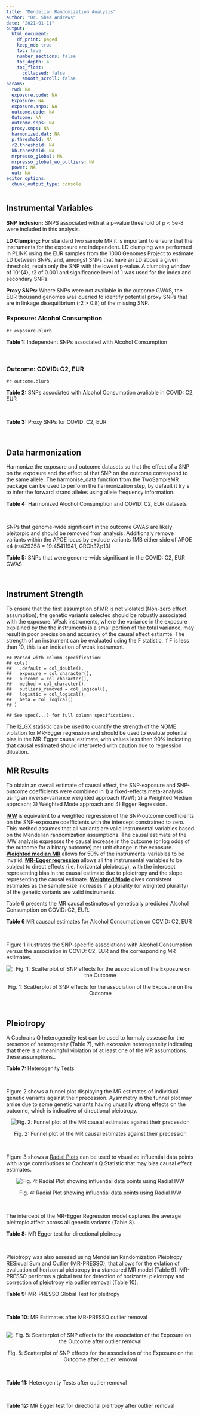 ```yaml
---
title: "Mendelian Randomization Analysis"
author: "Dr. Shea Andrews"
date: "2021-01-11"
output:
  html_document:
    df_print: paged
    keep_md: true
    toc: true
    number_sections: false
    toc_depth: 4
    toc_float:
      collapsed: false
      smooth_scroll: false
params:
  rwd: NA
  exposure.code: NA
  Exposure: NA
  exposure.snps: NA
  outcome.code: NA
  Outcome: NA
  outcome.snps: NA
  proxy.snps: NA
  harmonized.dat: NA
  p.threshold: NA
  r2.threshold: NA
  kb.threshold: NA
  mrpresso_global: NA
  mrpresso_global_wo_outliers: NA
  power: NA
  out: NA
editor_options:
  chunk_output_type: console
---
```







## Instrumental Variables
**SNP Inclusion:** SNPS associated with at a p-value threshold of p < 5e-8 were included in this analysis.
<br>

**LD Clumping:** For standard two sample MR it is important to ensure that the instruments for the exposure are independent. LD clumping was performed in PLINK using the EUR samples from the 1000 Genomes Project to estimate LD between SNPs, and, amongst SNPs that have an LD above a given threshold, retain only the SNP with the lowest p-value. A clumping window of 10^{4}, r2 of 0.001 and significance level of 1 was used for the index and secondary SNPs.
<br>

**Proxy SNPs:** Where SNPs were not available in the outcome GWAS, the EUR thousand genomes was queried to identify potential proxy SNPs that are in linkage disequilibrium (r2 > 0.8) of the missing SNP.
<br>

### Exposure: Alcohol Consumption
`#r exposure.blurb`
<br>

**Table 1:** Independent SNPs associated with Alcohol Consumption
<div data-pagedtable="false">
  <script data-pagedtable-source type="application/json">
{"columns":[{"label":["SNP"],"name":[1],"type":["chr"],"align":["left"]},{"label":["CHROM"],"name":[2],"type":["dbl"],"align":["right"]},{"label":["POS"],"name":[3],"type":["dbl"],"align":["right"]},{"label":["REF"],"name":[4],"type":["chr"],"align":["left"]},{"label":["ALT"],"name":[5],"type":["chr"],"align":["left"]},{"label":["AF"],"name":[6],"type":["dbl"],"align":["right"]},{"label":["BETA"],"name":[7],"type":["dbl"],"align":["right"]},{"label":["SE"],"name":[8],"type":["dbl"],"align":["right"]},{"label":["Z"],"name":[9],"type":["dbl"],"align":["right"]},{"label":["P"],"name":[10],"type":["dbl"],"align":["right"]},{"label":["N"],"name":[11],"type":["dbl"],"align":["right"]},{"label":["TRAIT"],"name":[12],"type":["chr"],"align":["left"]}],"data":[{"1":"rs10753661","2":"1","3":"165119792","4":"G","5":"A","6":"0.7020","7":"-0.0113","8":"0.00209","9":"-5.406699","10":"4.24e-08","11":"537349","12":"drnkwk"},{"1":"rs28680958","2":"1","3":"173848808","4":"G","5":"A","6":"0.2300","7":"-0.0136","8":"0.00237","9":"-5.738397","10":"9.78e-09","11":"537349","12":"drnkwk"},{"1":"rs1260326","2":"2","3":"27730940","4":"T","5":"C","6":"0.5950","7":"0.0233","8":"0.00196","9":"11.887755","10":"3.33e-33","11":"537349","12":"drnkwk"},{"1":"rs62135521","2":"2","3":"44296002","4":"G","5":"T","6":"0.0378","7":"-0.0272","8":"0.00470","9":"-5.787234","10":"9.91e-09","11":"537349","12":"drnkwk"},{"1":"rs528301","2":"2","3":"45154908","4":"G","5":"A","6":"0.6050","7":"0.0156","8":"0.00195","9":"8.000000","10":"1.25e-15","11":"537349","12":"drnkwk"},{"1":"rs6739804","2":"2","3":"63269604","4":"T","5":"C","6":"0.6600","7":"-0.0129","8":"0.00208","9":"-6.201923","10":"4.72e-10","11":"537349","12":"drnkwk"},{"1":"rs4233567","2":"2","3":"144272376","4":"C","5":"T","6":"0.3400","7":"-0.0130","8":"0.00208","9":"-6.250000","10":"3.83e-10","11":"537349","12":"drnkwk"},{"1":"rs28732378","2":"3","3":"85403892","4":"A","5":"G","6":"0.7290","7":"-0.0163","8":"0.00217","9":"-7.511521","10":"2.24e-14","11":"537349","12":"drnkwk"},{"1":"rs28712821","2":"4","3":"39413780","4":"G","5":"A","6":"0.5940","7":"0.0284","8":"0.00199","9":"14.271357","10":"1.10e-46","11":"537349","12":"drnkwk"},{"1":"rs16854020","2":"4","3":"42117559","4":"G","5":"A","6":"0.1270","7":"0.0180","8":"0.00289","9":"6.228374","10":"4.82e-10","11":"537349","12":"drnkwk"},{"1":"rs1229984","2":"4","3":"100239319","4":"T","5":"C","6":"0.9530","7":"0.2090","8":"0.00673","9":"31.054978","10":"1.60e-203","11":"537349","12":"drnkwk"},{"1":"rs78234152","2":"4","3":"100279889","4":"G","5":"A","6":"0.0986","7":"0.0275","8":"0.00306","9":"8.986928","10":"2.18e-19","11":"537349","12":"drnkwk"},{"1":"rs13107325","2":"4","3":"103188709","4":"C","5":"T","6":"0.0654","7":"-0.0369","8":"0.00395","9":"-9.341772","10":"1.23e-20","11":"537349","12":"drnkwk"},{"1":"rs331939","2":"4","3":"143654889","4":"G","5":"A","6":"0.3390","7":"-0.0118","8":"0.00202","9":"-5.841584","10":"4.50e-09","11":"537349","12":"drnkwk"},{"1":"rs4916723","2":"5","3":"87854395","4":"A","5":"C","6":"0.4040","7":"-0.0115","8":"0.00199","9":"-5.778894","10":"8.07e-09","11":"537349","12":"drnkwk"},{"1":"rs55872084","2":"5","3":"155902003","4":"G","5":"T","6":"0.2180","7":"0.0129","8":"0.00228","9":"5.657895","10":"1.98e-08","11":"537349","12":"drnkwk"},{"1":"rs10085696","2":"7","3":"69783020","4":"A","5":"G","6":"0.2010","7":"-0.0160","8":"0.00249","9":"-6.425703","10":"1.24e-10","11":"537349","12":"drnkwk"},{"1":"rs2299409","2":"7","3":"103812171","4":"G","5":"A","6":"0.4930","7":"-0.0104","8":"0.00192","9":"-5.416667","10":"4.80e-08","11":"537349","12":"drnkwk"},{"1":"rs6951574","2":"7","3":"153489744","4":"T","5":"C","6":"0.4590","7":"0.0135","8":"0.00205","9":"6.585366","10":"4.44e-11","11":"537349","12":"drnkwk"},{"1":"rs28601761","2":"8","3":"126500031","4":"C","5":"G","6":"0.4050","7":"0.0116","8":"0.00201","9":"5.771144","10":"7.60e-09","11":"537349","12":"drnkwk"},{"1":"rs55932213","2":"9","3":"108755622","4":"A","5":"G","6":"0.7010","7":"0.0129","8":"0.00230","9":"5.608696","10":"1.80e-08","11":"537349","12":"drnkwk"},{"1":"rs2049045","2":"11","3":"27694241","4":"G","5":"C","6":"0.1890","7":"-0.0137","8":"0.00251","9":"-5.458167","10":"3.97e-08","11":"537349","12":"drnkwk"},{"1":"rs4752999","2":"11","3":"47428565","4":"C","5":"T","6":"0.3210","7":"-0.0145","8":"0.00207","9":"-7.004831","10":"2.03e-12","11":"537349","12":"drnkwk"},{"1":"rs4309187","2":"11","3":"113412443","4":"A","5":"C","6":"0.6970","7":"0.0149","8":"0.00210","9":"7.095238","10":"1.37e-12","11":"537349","12":"drnkwk"},{"1":"rs17542254","2":"11","3":"113655696","4":"A","5":"G","6":"0.2510","7":"0.0131","8":"0.00214","9":"6.121495","10":"8.96e-10","11":"537349","12":"drnkwk"},{"1":"rs1387766","2":"12","3":"92081800","4":"G","5":"A","6":"0.6220","7":"-0.0108","8":"0.00198","9":"-5.454545","10":"4.79e-08","11":"537349","12":"drnkwk"},{"1":"rs34704785","2":"13","3":"68117681","4":"C","5":"T","6":"0.4120","7":"-0.0114","8":"0.00214","9":"-5.327103","10":"4.52e-08","11":"537349","12":"drnkwk"},{"1":"rs1123285","2":"14","3":"57274519","4":"C","5":"G","6":"0.3390","7":"-0.0127","8":"0.00208","9":"-6.105769","10":"1.36e-09","11":"537349","12":"drnkwk"},{"1":"rs28929474","2":"14","3":"94844947","4":"C","5":"T","6":"0.0154","7":"-0.0477","8":"0.00719","9":"-6.634214","10":"2.39e-11","11":"537349","12":"drnkwk"},{"1":"rs153106","2":"16","3":"28526897","4":"T","5":"C","6":"0.4090","7":"-0.0137","8":"0.00196","9":"-6.989796","10":"3.63e-12","11":"537349","12":"drnkwk"},{"1":"rs79616692","2":"16","3":"72338507","4":"G","5":"C","6":"0.1100","7":"0.0190","8":"0.00315","9":"6.031746","10":"2.38e-09","11":"537349","12":"drnkwk"},{"1":"rs11860773","2":"16","3":"73912503","4":"T","5":"C","6":"0.1760","7":"-0.0155","8":"0.00251","9":"-6.175299","10":"8.35e-10","11":"537349","12":"drnkwk"},{"1":"rs13332432","2":"16","3":"85721809","4":"C","5":"G","6":"0.2960","7":"0.0142","8":"0.00219","9":"6.484018","10":"5.94e-11","11":"537349","12":"drnkwk"},{"1":"rs34121753","2":"17","3":"7733833","4":"A","5":"G","6":"0.5320","7":"0.0112","8":"0.00199","9":"5.628141","10":"1.39e-08","11":"537349","12":"drnkwk"},{"1":"rs76640332","2":"17","3":"44189858","4":"G","5":"A","6":"0.2040","7":"-0.0219","8":"0.00250","9":"-8.760000","10":"1.47e-18","11":"537349","12":"drnkwk"},{"1":"rs838145","2":"19","3":"49248730","4":"G","5":"A","6":"0.5840","7":"-0.0161","8":"0.00198","9":"-8.131313","10":"3.87e-16","11":"537349","12":"drnkwk"},{"1":"rs6106989","2":"20","3":"25027630","4":"G","5":"A","6":"0.6280","7":"0.0113","8":"0.00204","9":"5.539216","10":"3.81e-08","11":"537349","12":"drnkwk"}],"options":{"columns":{"min":{},"max":[10]},"rows":{"min":[10],"max":[10]},"pages":{}}}
  </script>
</div>
<br>

### Outcome: COVID: C2, EUR
`#r outcome.blurb`
<br>

**Table 2:** SNPs associated with Alcohol Consumption avaliable in COVID: C2, EUR
<div data-pagedtable="false">
  <script data-pagedtable-source type="application/json">
{"columns":[{"label":["SNP"],"name":[1],"type":["chr"],"align":["left"]},{"label":["CHROM"],"name":[2],"type":["dbl"],"align":["right"]},{"label":["POS"],"name":[3],"type":["dbl"],"align":["right"]},{"label":["REF"],"name":[4],"type":["chr"],"align":["left"]},{"label":["ALT"],"name":[5],"type":["chr"],"align":["left"]},{"label":["AF"],"name":[6],"type":["dbl"],"align":["right"]},{"label":["BETA"],"name":[7],"type":["dbl"],"align":["right"]},{"label":["SE"],"name":[8],"type":["dbl"],"align":["right"]},{"label":["Z"],"name":[9],"type":["dbl"],"align":["right"]},{"label":["P"],"name":[10],"type":["dbl"],"align":["right"]},{"label":["N"],"name":[11],"type":["dbl"],"align":["right"]},{"label":["TRAIT"],"name":[12],"type":["chr"],"align":["left"]}],"data":[{"1":"rs10753661","2":"1","3":"165119792","4":"G","5":"A","6":"0.68310","7":"-0.01047700","8":"0.0087292","9":"-1.20022453","10":"2.301e-01","11":"1676881","12":"COVID_C2__EUR"},{"1":"rs28680958","2":"1","3":"173848808","4":"G","5":"A","6":"0.20920","7":"-0.01798900","8":"0.0098139","9":"-1.83301236","10":"6.680e-02","11":"1678150","12":"COVID_C2__EUR"},{"1":"rs1260326","2":"2","3":"27730940","4":"T","5":"C","6":"0.61430","7":"-0.00323990","8":"0.0081901","9":"-0.39558736","10":"6.924e-01","11":"1682746","12":"COVID_C2__EUR"},{"1":"rs62135521","2":"2","3":"44296002","4":"G","5":"T","6":"0.05153","7":"-0.02520300","8":"0.0206580","9":"-1.22001162","10":"2.224e-01","11":"1488008","12":"COVID_C2__EUR"},{"1":"rs528301","2":"2","3":"45154908","4":"G","5":"A","6":"0.59110","7":"-0.00424840","8":"0.0083249","9":"-0.51032445","10":"6.098e-01","11":"1650363","12":"COVID_C2__EUR"},{"1":"rs6739804","2":"2","3":"63269604","4":"T","5":"C","6":"0.67620","7":"0.00236530","8":"0.0087228","9":"0.27116293","10":"7.863e-01","11":"1673354","12":"COVID_C2__EUR"},{"1":"rs4233567","2":"2","3":"144272376","4":"C","5":"T","6":"0.34440","7":"0.00032227","8":"0.0088203","9":"0.03653731","10":"9.709e-01","11":"1601688","12":"COVID_C2__EUR"},{"1":"rs28732378","2":"3","3":"85403892","4":"A","5":"G","6":"0.73950","7":"-0.01586000","8":"0.0091068","9":"-1.74155576","10":"8.159e-02","11":"1683769","12":"COVID_C2__EUR"},{"1":"rs28712821","2":"4","3":"39413780","4":"G","5":"A","6":"0.60780","7":"-0.00159740","8":"0.0084360","9":"-0.18935514","10":"8.498e-01","11":"1602047","12":"COVID_C2__EUR"},{"1":"rs16854020","2":"4","3":"42117559","4":"G","5":"A","6":"0.12400","7":"0.00867830","8":"0.0121650","9":"0.71338266","10":"4.756e-01","11":"1683769","12":"COVID_C2__EUR"},{"1":"rs1229984","2":"4","3":"100239319","4":"T","5":"C","6":"0.96840","7":"-0.02320900","8":"0.0240050","9":"-0.96684024","10":"3.336e-01","11":"1571039","12":"COVID_C2__EUR"},{"1":"rs78234152","2":"4","3":"100279889","4":"G","5":"A","6":"0.12830","7":"0.00390450","8":"0.0130440","9":"0.29933303","10":"7.647e-01","11":"1683769","12":"COVID_C2__EUR"},{"1":"rs13107325","2":"4","3":"103188709","4":"C","5":"T","6":"0.06553","7":"0.01127600","8":"0.0158940","9":"0.70945011","10":"4.780e-01","11":"1337823","12":"COVID_C2__EUR"},{"1":"rs331939","2":"4","3":"143654889","4":"G","5":"A","6":"0.33990","7":"-0.00689020","8":"0.0084065","9":"-0.81962767","10":"4.124e-01","11":"1683769","12":"COVID_C2__EUR"},{"1":"rs4916723","2":"5","3":"87854395","4":"A","5":"C","6":"0.43270","7":"0.00348100","8":"0.0089082","9":"0.39076357","10":"6.960e-01","11":"1318275","12":"COVID_C2__EUR"},{"1":"rs55872084","2":"5","3":"155902003","4":"G","5":"T","6":"0.22060","7":"0.00136300","8":"0.0098637","9":"0.13818344","10":"8.901e-01","11":"1673354","12":"COVID_C2__EUR"},{"1":"rs10085696","2":"7","3":"69783020","4":"A","5":"G","6":"0.18780","7":"-0.01232700","8":"0.0103700","9":"-1.18871745","10":"2.346e-01","11":"1683769","12":"COVID_C2__EUR"},{"1":"rs2299409","2":"7","3":"103812171","4":"G","5":"A","6":"0.52560","7":"-0.00412320","8":"0.0080484","9":"-0.51230058","10":"6.084e-01","11":"1683769","12":"COVID_C2__EUR"},{"1":"rs28601761","2":"8","3":"126500031","4":"C","5":"G","6":"0.42710","7":"0.01011400","8":"0.0083402","9":"1.21268075","10":"2.253e-01","11":"1672444","12":"COVID_C2__EUR"},{"1":"rs55932213","2":"9","3":"108755622","4":"A","5":"G","6":"0.73800","7":"-0.01051300","8":"0.0095923","9":"-1.09598324","10":"2.731e-01","11":"1664234","12":"COVID_C2__EUR"},{"1":"rs2049045","2":"11","3":"27694241","4":"G","5":"C","6":"0.17360","7":"-0.01032200","8":"0.0106670","9":"-0.96765726","10":"3.332e-01","11":"1673713","12":"COVID_C2__EUR"},{"1":"rs4752999","2":"11","3":"47428565","4":"C","5":"T","6":"0.33220","7":"-0.00999200","8":"0.0087074","9":"-1.14752969","10":"2.512e-01","11":"1674290","12":"COVID_C2__EUR"},{"1":"rs4309187","2":"11","3":"113412443","4":"A","5":"C","6":"0.71030","7":"0.01141000","8":"0.0089306","9":"1.27762972","10":"2.014e-01","11":"1601688","12":"COVID_C2__EUR"},{"1":"rs17542254","2":"11","3":"113655696","4":"A","5":"G","6":"0.27110","7":"0.00483710","8":"0.0090843","9":"0.53246810","10":"5.944e-01","11":"1683769","12":"COVID_C2__EUR"},{"1":"rs1387766","2":"12","3":"92081800","4":"G","5":"A","6":"0.62400","7":"-0.00676240","8":"0.0083108","9":"-0.81368821","10":"4.158e-01","11":"1612103","12":"COVID_C2__EUR"},{"1":"rs34704785","2":"13","3":"68117681","4":"C","5":"T","6":"0.47440","7":"0.00470790","8":"0.0093313","9":"0.50452777","10":"6.139e-01","11":"1318647","12":"COVID_C2__EUR"},{"1":"rs1123285","2":"14","3":"57274519","4":"C","5":"G","6":"0.33640","7":"0.00093079","8":"0.0092750","9":"0.10035472","10":"9.201e-01","11":"1317983","12":"COVID_C2__EUR"},{"1":"rs28929474","2":"14","3":"94844947","4":"C","5":"T","6":"0.02234","7":"-0.04038700","8":"0.0318240","9":"-1.26907366","10":"2.044e-01","11":"1600530","12":"COVID_C2__EUR"},{"1":"rs153106","2":"16","3":"28526897","4":"T","5":"C","6":"0.43660","7":"0.00629470","8":"0.0082555","9":"0.76248562","10":"4.458e-01","11":"1679179","12":"COVID_C2__EUR"},{"1":"rs79616692","2":"16","3":"72338507","4":"G","5":"C","6":"0.11020","7":"0.02024200","8":"0.0132630","9":"1.52620071","10":"1.270e-01","11":"1650722","12":"COVID_C2__EUR"},{"1":"rs11860773","2":"16","3":"73912503","4":"T","5":"C","6":"0.19270","7":"0.00660690","8":"0.0107010","9":"0.61740959","10":"5.369e-01","11":"1602598","12":"COVID_C2__EUR"},{"1":"rs13332432","2":"16","3":"85721809","4":"C","5":"G","6":"0.28360","7":"0.00428810","8":"0.0092024","9":"0.46597627","10":"6.412e-01","11":"1584089","12":"COVID_C2__EUR"},{"1":"rs34121753","2":"17","3":"7733833","4":"A","5":"G","6":"0.55900","7":"-0.00071332","8":"0.0084917","9":"-0.08400203","10":"9.331e-01","11":"1602598","12":"COVID_C2__EUR"},{"1":"rs76640332","2":"17","3":"44189858","4":"G","5":"A","6":"0.18450","7":"-0.03240100","8":"0.0104970","9":"-3.08669144","10":"2.024e-03","11":"1579082","12":"COVID_C2__EUR"},{"1":"rs838145","2":"19","3":"49248730","4":"G","5":"A","6":"0.57920","7":"0.03808900","8":"0.0085318","9":"4.46435688","10":"8.030e-06","11":"1663324","12":"COVID_C2__EUR"},{"1":"rs6106989","2":"20","3":"25027630","4":"G","5":"A","6":"0.62350","7":"-0.00522530","8":"0.0088150","9":"-0.59277368","10":"5.533e-01","11":"1646640","12":"COVID_C2__EUR"},{"1":"rs6951574","2":"NA","3":"NA","4":"NA","5":"NA","6":"NA","7":"NA","8":"NA","9":"NA","10":"NA","11":"NA","12":"NA"}],"options":{"columns":{"min":{},"max":[10]},"rows":{"min":[10],"max":[10]},"pages":{}}}
  </script>
</div>
<br>

**Table 3:** Proxy SNPs for COVID: C2, EUR
<div data-pagedtable="false">
  <script data-pagedtable-source type="application/json">
{"columns":[{"label":["target_snp"],"name":[1],"type":["chr"],"align":["left"]},{"label":["proxy_snp"],"name":[2],"type":["chr"],"align":["left"]},{"label":["ld.r2"],"name":[3],"type":["dbl"],"align":["right"]},{"label":["Dprime"],"name":[4],"type":["dbl"],"align":["right"]},{"label":["PHASE"],"name":[5],"type":["chr"],"align":["left"]},{"label":["X12"],"name":[6],"type":["lgl"],"align":["right"]},{"label":["CHROM"],"name":[7],"type":["dbl"],"align":["right"]},{"label":["POS"],"name":[8],"type":["dbl"],"align":["right"]},{"label":["REF.proxy"],"name":[9],"type":["chr"],"align":["left"]},{"label":["ALT.proxy"],"name":[10],"type":["chr"],"align":["left"]},{"label":["AF"],"name":[11],"type":["dbl"],"align":["right"]},{"label":["BETA"],"name":[12],"type":["dbl"],"align":["right"]},{"label":["SE"],"name":[13],"type":["dbl"],"align":["right"]},{"label":["Z"],"name":[14],"type":["dbl"],"align":["right"]},{"label":["P"],"name":[15],"type":["dbl"],"align":["right"]},{"label":["N"],"name":[16],"type":["dbl"],"align":["right"]},{"label":["TRAIT"],"name":[17],"type":["chr"],"align":["left"]},{"label":["ref"],"name":[18],"type":["chr"],"align":["left"]},{"label":["ref.proxy"],"name":[19],"type":["chr"],"align":["left"]},{"label":["alt"],"name":[20],"type":["lgl"],"align":["right"]},{"label":["alt.proxy"],"name":[21],"type":["chr"],"align":["left"]},{"label":["ALT"],"name":[22],"type":["chr"],"align":["left"]},{"label":["REF"],"name":[23],"type":["lgl"],"align":["right"]},{"label":["proxy.outcome"],"name":[24],"type":["lgl"],"align":["right"]}],"data":[{"1":"rs6951574","2":"rs2622238","3":"0.945407","4":"1","5":"CG/TA","6":"NA","7":"7","8":"153488760","9":"A","10":"G","11":"0.4602","12":"0.0024151","13":"0.0088771","14":"0.2720596","15":"0.7856","16":"1394151","17":"COVID_C2__EUR","18":"C","19":"G","20":"TRUE","21":"A","22":"C","23":"TRUE","24":"TRUE"}],"options":{"columns":{"min":{},"max":[10]},"rows":{"min":[10],"max":[10]},"pages":{}}}
  </script>
</div>
<br>

## Data harmonization
Harmonize the exposure and outcome datasets so that the effect of a SNP on the exposure and the effect of that SNP on the outcome correspond to the same allele. The harmonise_data function from the TwoSampleMR package can be used to perform the harmonization step, by default it try's to infer the forward strand alleles using allele frequency information.
<br>

**Table 4:** Harmonized Alcohol Consumption and COVID: C2, EUR datasets
<div data-pagedtable="false">
  <script data-pagedtable-source type="application/json">
{"columns":[{"label":["SNP"],"name":[1],"type":["chr"],"align":["left"]},{"label":["effect_allele.exposure"],"name":[2],"type":["chr"],"align":["left"]},{"label":["other_allele.exposure"],"name":[3],"type":["chr"],"align":["left"]},{"label":["effect_allele.outcome"],"name":[4],"type":["chr"],"align":["left"]},{"label":["other_allele.outcome"],"name":[5],"type":["chr"],"align":["left"]},{"label":["beta.exposure"],"name":[6],"type":["dbl"],"align":["right"]},{"label":["beta.outcome"],"name":[7],"type":["dbl"],"align":["right"]},{"label":["eaf.exposure"],"name":[8],"type":["dbl"],"align":["right"]},{"label":["eaf.outcome"],"name":[9],"type":["dbl"],"align":["right"]},{"label":["remove"],"name":[10],"type":["lgl"],"align":["right"]},{"label":["palindromic"],"name":[11],"type":["lgl"],"align":["right"]},{"label":["ambiguous"],"name":[12],"type":["lgl"],"align":["right"]},{"label":["id.outcome"],"name":[13],"type":["chr"],"align":["left"]},{"label":["chr.outcome"],"name":[14],"type":["dbl"],"align":["right"]},{"label":["pos.outcome"],"name":[15],"type":["dbl"],"align":["right"]},{"label":["se.outcome"],"name":[16],"type":["dbl"],"align":["right"]},{"label":["z.outcome"],"name":[17],"type":["dbl"],"align":["right"]},{"label":["pval.outcome"],"name":[18],"type":["dbl"],"align":["right"]},{"label":["samplesize.outcome"],"name":[19],"type":["dbl"],"align":["right"]},{"label":["outcome"],"name":[20],"type":["chr"],"align":["left"]},{"label":["mr_keep.outcome"],"name":[21],"type":["lgl"],"align":["right"]},{"label":["pval_origin.outcome"],"name":[22],"type":["chr"],"align":["left"]},{"label":["chr.exposure"],"name":[23],"type":["dbl"],"align":["right"]},{"label":["pos.exposure"],"name":[24],"type":["dbl"],"align":["right"]},{"label":["se.exposure"],"name":[25],"type":["dbl"],"align":["right"]},{"label":["z.exposure"],"name":[26],"type":["dbl"],"align":["right"]},{"label":["pval.exposure"],"name":[27],"type":["dbl"],"align":["right"]},{"label":["samplesize.exposure"],"name":[28],"type":["dbl"],"align":["right"]},{"label":["exposure"],"name":[29],"type":["chr"],"align":["left"]},{"label":["mr_keep.exposure"],"name":[30],"type":["lgl"],"align":["right"]},{"label":["pval_origin.exposure"],"name":[31],"type":["chr"],"align":["left"]},{"label":["id.exposure"],"name":[32],"type":["chr"],"align":["left"]},{"label":["action"],"name":[33],"type":["dbl"],"align":["right"]},{"label":["mr_keep"],"name":[34],"type":["lgl"],"align":["right"]},{"label":["pt"],"name":[35],"type":["dbl"],"align":["right"]},{"label":["pleitropy_keep"],"name":[36],"type":["lgl"],"align":["right"]},{"label":["mrpresso_RSSobs"],"name":[37],"type":["dbl"],"align":["right"]},{"label":["mrpresso_pval"],"name":[38],"type":["chr"],"align":["left"]},{"label":["mrpresso_keep"],"name":[39],"type":["lgl"],"align":["right"]}],"data":[{"1":"rs10085696","2":"G","3":"A","4":"G","5":"A","6":"-0.0160","7":"-0.01232700","8":"0.2010","9":"0.18780","10":"FALSE","11":"FALSE","12":"FALSE","13":"U00gmU","14":"7","15":"69783020","16":"0.0103700","17":"-1.18871745","18":"2.346e-01","19":"1683769","20":"covidhgi2020C2v5alleur","21":"TRUE","22":"reported","23":"7","24":"69783020","25":"0.00249","26":"-6.425703","27":"1.24e-10","28":"537349","29":"Liu2019drnkwk","30":"TRUE","31":"reported","32":"It2ox5","33":"2","34":"TRUE","35":"5e-08","36":"TRUE","37":"1.432675e-04","38":"1","39":"TRUE"},{"1":"rs10753661","2":"A","3":"G","4":"A","5":"G","6":"-0.0113","7":"-0.01047700","8":"0.7020","9":"0.68310","10":"FALSE","11":"FALSE","12":"FALSE","13":"U00gmU","14":"1","15":"165119792","16":"0.0087292","17":"-1.20022453","18":"2.301e-01","19":"1676881","20":"covidhgi2020C2v5alleur","21":"TRUE","22":"reported","23":"1","24":"165119792","25":"0.00209","26":"-5.406699","27":"4.24e-08","28":"537349","29":"Liu2019drnkwk","30":"TRUE","31":"reported","32":"It2ox5","33":"2","34":"TRUE","35":"5e-08","36":"TRUE","37":"1.041860e-04","38":"1","39":"TRUE"},{"1":"rs1123285","2":"G","3":"C","4":"G","5":"C","6":"-0.0127","7":"0.00093079","8":"0.3390","9":"0.33640","10":"FALSE","11":"TRUE","12":"FALSE","13":"U00gmU","14":"14","15":"57274519","16":"0.0092750","17":"0.10035472","18":"9.201e-01","19":"1317983","20":"covidhgi2020C2v5alleur","21":"TRUE","22":"reported","23":"14","24":"57274519","25":"0.00208","26":"-6.105769","27":"1.36e-09","28":"537349","29":"Liu2019drnkwk","30":"TRUE","31":"reported","32":"It2ox5","33":"2","34":"TRUE","35":"5e-08","36":"TRUE","37":"1.846719e-06","38":"1","39":"TRUE"},{"1":"rs11860773","2":"C","3":"T","4":"C","5":"T","6":"-0.0155","7":"0.00660690","8":"0.1760","9":"0.19270","10":"FALSE","11":"FALSE","12":"FALSE","13":"U00gmU","14":"16","15":"73912503","16":"0.0107010","17":"0.61740959","18":"5.369e-01","19":"1602598","20":"covidhgi2020C2v5alleur","21":"TRUE","22":"reported","23":"16","24":"73912503","25":"0.00251","26":"-6.175299","27":"8.35e-10","28":"537349","29":"Liu2019drnkwk","30":"TRUE","31":"reported","32":"It2ox5","33":"2","34":"TRUE","35":"5e-08","36":"TRUE","37":"5.181453e-05","38":"1","39":"TRUE"},{"1":"rs1229984","2":"C","3":"T","4":"C","5":"T","6":"0.2090","7":"-0.02320900","8":"0.9530","9":"0.96840","10":"FALSE","11":"FALSE","12":"FALSE","13":"U00gmU","14":"4","15":"100239319","16":"0.0240050","17":"-0.96684024","18":"3.336e-01","19":"1571039","20":"covidhgi2020C2v5alleur","21":"TRUE","22":"reported","23":"4","24":"100239319","25":"0.00673","26":"31.054978","27":"1.00e-200","28":"537349","29":"Liu2019drnkwk","30":"TRUE","31":"reported","32":"It2ox5","33":"2","34":"TRUE","35":"5e-08","36":"TRUE","37":"2.819874e-03","38":"1","39":"TRUE"},{"1":"rs1260326","2":"C","3":"T","4":"C","5":"T","6":"0.0233","7":"-0.00323990","8":"0.5950","9":"0.61430","10":"FALSE","11":"FALSE","12":"FALSE","13":"U00gmU","14":"2","15":"27730940","16":"0.0081901","17":"-0.39558736","18":"6.924e-01","19":"1682746","20":"covidhgi2020C2v5alleur","21":"TRUE","22":"reported","23":"2","24":"27730940","25":"0.00196","26":"11.887755","27":"3.33e-33","28":"537349","29":"Liu2019drnkwk","30":"TRUE","31":"reported","32":"It2ox5","33":"2","34":"TRUE","35":"5e-08","36":"TRUE","37":"1.758334e-05","38":"1","39":"TRUE"},{"1":"rs13107325","2":"T","3":"C","4":"T","5":"C","6":"-0.0369","7":"0.01127600","8":"0.0654","9":"0.06553","10":"FALSE","11":"FALSE","12":"FALSE","13":"U00gmU","14":"4","15":"103188709","16":"0.0158940","17":"0.70945011","18":"4.780e-01","19":"1337823","20":"covidhgi2020C2v5alleur","21":"TRUE","22":"reported","23":"4","24":"103188709","25":"0.00395","26":"-9.341772","27":"1.23e-20","28":"537349","29":"Liu2019drnkwk","30":"TRUE","31":"reported","32":"It2ox5","33":"2","34":"TRUE","35":"5e-08","36":"TRUE","37":"1.657807e-04","38":"1","39":"TRUE"},{"1":"rs13332432","2":"G","3":"C","4":"G","5":"C","6":"0.0142","7":"0.00428810","8":"0.2960","9":"0.28360","10":"FALSE","11":"TRUE","12":"FALSE","13":"U00gmU","14":"16","15":"85721809","16":"0.0092024","17":"0.46597627","18":"6.412e-01","19":"1584089","20":"covidhgi2020C2v5alleur","21":"TRUE","22":"reported","23":"16","24":"85721809","25":"0.00219","26":"6.484018","27":"5.94e-11","28":"537349","29":"Liu2019drnkwk","30":"TRUE","31":"reported","32":"It2ox5","33":"2","34":"TRUE","35":"5e-08","36":"TRUE","37":"1.504425e-05","38":"1","39":"TRUE"},{"1":"rs1387766","2":"A","3":"G","4":"A","5":"G","6":"-0.0108","7":"-0.00676240","8":"0.6220","9":"0.62400","10":"FALSE","11":"FALSE","12":"FALSE","13":"U00gmU","14":"12","15":"92081800","16":"0.0083108","17":"-0.81368821","18":"4.158e-01","19":"1612103","20":"covidhgi2020C2v5alleur","21":"TRUE","22":"reported","23":"12","24":"92081800","25":"0.00198","26":"-5.454545","27":"4.79e-08","28":"537349","29":"Liu2019drnkwk","30":"TRUE","31":"reported","32":"It2ox5","33":"2","34":"TRUE","35":"5e-08","36":"TRUE","37":"4.190533e-05","38":"1","39":"TRUE"},{"1":"rs153106","2":"C","3":"T","4":"C","5":"T","6":"-0.0137","7":"0.00629470","8":"0.4090","9":"0.43660","10":"FALSE","11":"FALSE","12":"FALSE","13":"U00gmU","14":"16","15":"28526897","16":"0.0082555","17":"0.76248562","18":"4.458e-01","19":"1679179","20":"covidhgi2020C2v5alleur","21":"TRUE","22":"reported","23":"16","24":"28526897","25":"0.00196","26":"-6.989796","27":"3.63e-12","28":"537349","29":"Liu2019drnkwk","30":"TRUE","31":"reported","32":"It2ox5","33":"2","34":"TRUE","35":"5e-08","36":"TRUE","37":"4.690856e-05","38":"1","39":"TRUE"},{"1":"rs16854020","2":"A","3":"G","4":"A","5":"G","6":"0.0180","7":"0.00867830","8":"0.1270","9":"0.12400","10":"FALSE","11":"FALSE","12":"FALSE","13":"U00gmU","14":"4","15":"42117559","16":"0.0121650","17":"0.71338266","18":"4.756e-01","19":"1683769","20":"covidhgi2020C2v5alleur","21":"TRUE","22":"reported","23":"4","24":"42117559","25":"0.00289","26":"6.228374","27":"4.82e-10","28":"537349","29":"Liu2019drnkwk","30":"TRUE","31":"reported","32":"It2ox5","33":"2","34":"TRUE","35":"5e-08","36":"TRUE","37":"6.715958e-05","38":"1","39":"TRUE"},{"1":"rs17542254","2":"G","3":"A","4":"G","5":"A","6":"0.0131","7":"0.00483710","8":"0.2510","9":"0.27110","10":"FALSE","11":"FALSE","12":"FALSE","13":"U00gmU","14":"11","15":"113655696","16":"0.0090843","17":"0.53246810","18":"5.944e-01","19":"1683769","20":"covidhgi2020C2v5alleur","21":"TRUE","22":"reported","23":"11","24":"113655696","25":"0.00214","26":"6.121495","27":"8.96e-10","28":"537349","29":"Liu2019drnkwk","30":"TRUE","31":"reported","32":"It2ox5","33":"2","34":"TRUE","35":"5e-08","36":"TRUE","37":"1.992533e-05","38":"1","39":"TRUE"},{"1":"rs2049045","2":"C","3":"G","4":"C","5":"G","6":"-0.0137","7":"-0.01032200","8":"0.1890","9":"0.17360","10":"FALSE","11":"TRUE","12":"FALSE","13":"U00gmU","14":"11","15":"27694241","16":"0.0106670","17":"-0.96765726","18":"3.332e-01","19":"1673713","20":"covidhgi2020C2v5alleur","21":"TRUE","22":"reported","23":"11","24":"27694241","25":"0.00251","26":"-5.458167","27":"3.97e-08","28":"537349","29":"Liu2019drnkwk","30":"TRUE","31":"reported","32":"It2ox5","33":"2","34":"TRUE","35":"5e-08","36":"TRUE","37":"9.940549e-05","38":"1","39":"TRUE"},{"1":"rs2299409","2":"A","3":"G","4":"A","5":"G","6":"-0.0104","7":"-0.00412320","8":"0.4930","9":"0.52560","10":"FALSE","11":"FALSE","12":"FALSE","13":"U00gmU","14":"7","15":"103812171","16":"0.0080484","17":"-0.51230058","18":"6.084e-01","19":"1683769","20":"covidhgi2020C2v5alleur","21":"TRUE","22":"reported","23":"7","24":"103812171","25":"0.00192","26":"-5.416667","27":"4.80e-08","28":"537349","29":"Liu2019drnkwk","30":"TRUE","31":"reported","32":"It2ox5","33":"2","34":"TRUE","35":"5e-08","36":"TRUE","37":"1.460120e-05","38":"1","39":"TRUE"},{"1":"rs28601761","2":"G","3":"C","4":"G","5":"C","6":"0.0116","7":"0.01011400","8":"0.4050","9":"0.42710","10":"FALSE","11":"TRUE","12":"TRUE","13":"U00gmU","14":"8","15":"126500031","16":"0.0083402","17":"1.21268075","18":"2.253e-01","19":"1672444","20":"covidhgi2020C2v5alleur","21":"TRUE","22":"reported","23":"8","24":"126500031","25":"0.00201","26":"5.771144","27":"7.60e-09","28":"537349","29":"Liu2019drnkwk","30":"TRUE","31":"reported","32":"It2ox5","33":"2","34":"FALSE","35":"5e-08","36":"TRUE","37":"NA","38":"NA","39":"NA"},{"1":"rs28680958","2":"A","3":"G","4":"A","5":"G","6":"-0.0136","7":"-0.01798900","8":"0.2300","9":"0.20920","10":"FALSE","11":"FALSE","12":"FALSE","13":"U00gmU","14":"1","15":"173848808","16":"0.0098139","17":"-1.83301236","18":"6.680e-02","19":"1678150","20":"covidhgi2020C2v5alleur","21":"TRUE","22":"reported","23":"1","24":"173848808","25":"0.00237","26":"-5.738397","27":"9.78e-09","28":"537349","29":"Liu2019drnkwk","30":"TRUE","31":"reported","32":"It2ox5","33":"2","34":"TRUE","35":"5e-08","36":"TRUE","37":"3.147636e-04","38":"1","39":"TRUE"},{"1":"rs28712821","2":"A","3":"G","4":"A","5":"G","6":"0.0284","7":"-0.00159740","8":"0.5940","9":"0.60780","10":"FALSE","11":"FALSE","12":"FALSE","13":"U00gmU","14":"4","15":"39413780","16":"0.0084360","17":"-0.18935514","18":"8.498e-01","19":"1602047","20":"covidhgi2020C2v5alleur","21":"TRUE","22":"reported","23":"4","24":"39413780","25":"0.00199","26":"14.271357","27":"1.10e-46","28":"537349","29":"Liu2019drnkwk","30":"TRUE","31":"reported","32":"It2ox5","33":"2","34":"TRUE","35":"5e-08","36":"TRUE","37":"7.276564e-06","38":"1","39":"TRUE"},{"1":"rs28732378","2":"G","3":"A","4":"G","5":"A","6":"-0.0163","7":"-0.01586000","8":"0.7290","9":"0.73950","10":"FALSE","11":"FALSE","12":"FALSE","13":"U00gmU","14":"3","15":"85403892","16":"0.0091068","17":"-1.74155576","18":"8.159e-02","19":"1683769","20":"covidhgi2020C2v5alleur","21":"TRUE","22":"reported","23":"3","24":"85403892","25":"0.00217","26":"-7.511521","27":"2.24e-14","28":"537349","29":"Liu2019drnkwk","30":"TRUE","31":"reported","32":"It2ox5","33":"2","34":"TRUE","35":"5e-08","36":"TRUE","37":"2.438653e-04","38":"1","39":"TRUE"},{"1":"rs28929474","2":"T","3":"C","4":"T","5":"C","6":"-0.0477","7":"-0.04038700","8":"0.0154","9":"0.02234","10":"FALSE","11":"FALSE","12":"FALSE","13":"U00gmU","14":"14","15":"94844947","16":"0.0318240","17":"-1.26907366","18":"2.044e-01","19":"1600530","20":"covidhgi2020C2v5alleur","21":"TRUE","22":"reported","23":"14","24":"94844947","25":"0.00719","26":"-6.634214","27":"2.39e-11","28":"537349","29":"Liu2019drnkwk","30":"TRUE","31":"reported","32":"It2ox5","33":"2","34":"TRUE","35":"5e-08","36":"TRUE","37":"1.547693e-03","38":"1","39":"TRUE"},{"1":"rs331939","2":"A","3":"G","4":"A","5":"G","6":"-0.0118","7":"-0.00689020","8":"0.3390","9":"0.33990","10":"FALSE","11":"FALSE","12":"FALSE","13":"U00gmU","14":"4","15":"143654889","16":"0.0084065","17":"-0.81962767","18":"4.124e-01","19":"1683769","20":"covidhgi2020C2v5alleur","21":"TRUE","22":"reported","23":"4","24":"143654889","25":"0.00202","26":"-5.841584","27":"4.50e-09","28":"537349","29":"Liu2019drnkwk","30":"TRUE","31":"reported","32":"It2ox5","33":"2","34":"TRUE","35":"5e-08","36":"TRUE","37":"4.330079e-05","38":"1","39":"TRUE"},{"1":"rs34121753","2":"G","3":"A","4":"G","5":"A","6":"0.0112","7":"-0.00071332","8":"0.5320","9":"0.55900","10":"FALSE","11":"FALSE","12":"FALSE","13":"U00gmU","14":"17","15":"7733833","16":"0.0084917","17":"-0.08400203","18":"9.331e-01","19":"1602598","20":"covidhgi2020C2v5alleur","21":"TRUE","22":"reported","23":"17","24":"7733833","25":"0.00199","26":"5.628141","27":"1.39e-08","28":"537349","29":"Liu2019drnkwk","30":"TRUE","31":"reported","32":"It2ox5","33":"2","34":"TRUE","35":"5e-08","36":"TRUE","37":"1.185656e-06","38":"1","39":"TRUE"},{"1":"rs34704785","2":"T","3":"C","4":"T","5":"C","6":"-0.0114","7":"0.00470790","8":"0.4120","9":"0.47440","10":"FALSE","11":"FALSE","12":"FALSE","13":"U00gmU","14":"13","15":"68117681","16":"0.0093313","17":"0.50452777","18":"6.139e-01","19":"1318647","20":"covidhgi2020C2v5alleur","21":"TRUE","22":"reported","23":"13","24":"68117681","25":"0.00214","26":"-5.327103","27":"4.52e-08","28":"537349","29":"Liu2019drnkwk","30":"TRUE","31":"reported","32":"It2ox5","33":"2","34":"TRUE","35":"5e-08","36":"TRUE","37":"2.624474e-05","38":"1","39":"TRUE"},{"1":"rs4233567","2":"T","3":"C","4":"T","5":"C","6":"-0.0130","7":"0.00032227","8":"0.3400","9":"0.34440","10":"FALSE","11":"FALSE","12":"FALSE","13":"U00gmU","14":"2","15":"144272376","16":"0.0088203","17":"0.03653731","18":"9.709e-01","19":"1601688","20":"covidhgi2020C2v5alleur","21":"TRUE","22":"reported","23":"2","24":"144272376","25":"0.00208","26":"-6.250000","27":"3.83e-10","28":"537349","29":"Liu2019drnkwk","30":"TRUE","31":"reported","32":"It2ox5","33":"2","34":"TRUE","35":"5e-08","36":"TRUE","37":"5.699977e-07","38":"1","39":"TRUE"},{"1":"rs4309187","2":"C","3":"A","4":"C","5":"A","6":"0.0149","7":"0.01141000","8":"0.6970","9":"0.71030","10":"FALSE","11":"FALSE","12":"FALSE","13":"U00gmU","14":"11","15":"113412443","16":"0.0089306","17":"1.27762972","18":"2.014e-01","19":"1601688","20":"covidhgi2020C2v5alleur","21":"TRUE","22":"reported","23":"11","24":"113412443","25":"0.00210","26":"7.095238","27":"1.37e-12","28":"537349","29":"Liu2019drnkwk","30":"TRUE","31":"reported","32":"It2ox5","33":"2","34":"TRUE","35":"5e-08","36":"TRUE","37":"1.232562e-04","38":"1","39":"TRUE"},{"1":"rs4752999","2":"T","3":"C","4":"T","5":"C","6":"-0.0145","7":"-0.00999200","8":"0.3210","9":"0.33220","10":"FALSE","11":"FALSE","12":"FALSE","13":"U00gmU","14":"11","15":"47428565","16":"0.0087074","17":"-1.14752969","18":"2.512e-01","19":"1674290","20":"covidhgi2020C2v5alleur","21":"TRUE","22":"reported","23":"11","24":"47428565","25":"0.00207","26":"-7.004831","27":"2.03e-12","28":"537349","29":"Liu2019drnkwk","30":"TRUE","31":"reported","32":"It2ox5","33":"2","34":"TRUE","35":"5e-08","36":"TRUE","37":"9.358077e-05","38":"1","39":"TRUE"},{"1":"rs4916723","2":"C","3":"A","4":"C","5":"A","6":"-0.0115","7":"0.00348100","8":"0.4040","9":"0.43270","10":"FALSE","11":"FALSE","12":"FALSE","13":"U00gmU","14":"5","15":"87854395","16":"0.0089082","17":"0.39076357","18":"6.960e-01","19":"1318275","20":"covidhgi2020C2v5alleur","21":"TRUE","22":"reported","23":"5","24":"87854395","25":"0.00199","26":"-5.778894","27":"8.07e-09","28":"537349","29":"Liu2019drnkwk","30":"TRUE","31":"reported","32":"It2ox5","33":"2","34":"TRUE","35":"5e-08","36":"TRUE","37":"1.515289e-05","38":"1","39":"TRUE"},{"1":"rs528301","2":"A","3":"G","4":"A","5":"G","6":"0.0156","7":"-0.00424840","8":"0.6050","9":"0.59110","10":"FALSE","11":"FALSE","12":"FALSE","13":"U00gmU","14":"2","15":"45154908","16":"0.0083249","17":"-0.51032445","18":"6.098e-01","19":"1650363","20":"covidhgi2020C2v5alleur","21":"TRUE","22":"reported","23":"2","24":"45154908","25":"0.00195","26":"8.000000","27":"1.25e-15","28":"537349","29":"Liu2019drnkwk","30":"TRUE","31":"reported","32":"It2ox5","33":"2","34":"TRUE","35":"5e-08","36":"TRUE","37":"2.356260e-05","38":"1","39":"TRUE"},{"1":"rs55872084","2":"T","3":"G","4":"T","5":"G","6":"0.0129","7":"0.00136300","8":"0.2180","9":"0.22060","10":"FALSE","11":"FALSE","12":"FALSE","13":"U00gmU","14":"5","15":"155902003","16":"0.0098637","17":"0.13818344","18":"8.901e-01","19":"1673354","20":"covidhgi2020C2v5alleur","21":"TRUE","22":"reported","23":"5","24":"155902003","25":"0.00228","26":"5.657895","27":"1.98e-08","28":"537349","29":"Liu2019drnkwk","30":"TRUE","31":"reported","32":"It2ox5","33":"2","34":"TRUE","35":"5e-08","36":"TRUE","37":"9.068625e-07","38":"1","39":"TRUE"},{"1":"rs55932213","2":"G","3":"A","4":"G","5":"A","6":"0.0129","7":"-0.01051300","8":"0.7010","9":"0.73800","10":"FALSE","11":"FALSE","12":"FALSE","13":"U00gmU","14":"9","15":"108755622","16":"0.0095923","17":"-1.09598324","18":"2.731e-01","19":"1664234","20":"covidhgi2020C2v5alleur","21":"TRUE","22":"reported","23":"9","24":"108755622","25":"0.00230","26":"5.608696","27":"1.80e-08","28":"537349","29":"Liu2019drnkwk","30":"TRUE","31":"reported","32":"It2ox5","33":"2","34":"TRUE","35":"5e-08","36":"TRUE","37":"1.220506e-04","38":"1","39":"TRUE"},{"1":"rs6106989","2":"A","3":"G","4":"A","5":"G","6":"0.0113","7":"-0.00522530","8":"0.6280","9":"0.62350","10":"FALSE","11":"FALSE","12":"FALSE","13":"U00gmU","14":"20","15":"25027630","16":"0.0088150","17":"-0.59277368","18":"5.533e-01","19":"1646640","20":"covidhgi2020C2v5alleur","21":"TRUE","22":"reported","23":"20","24":"25027630","25":"0.00204","26":"5.539216","27":"3.81e-08","28":"537349","29":"Liu2019drnkwk","30":"TRUE","31":"reported","32":"It2ox5","33":"2","34":"TRUE","35":"5e-08","36":"TRUE","37":"3.188262e-05","38":"1","39":"TRUE"},{"1":"rs62135521","2":"T","3":"G","4":"T","5":"G","6":"-0.0272","7":"-0.02520300","8":"0.0378","9":"0.05153","10":"FALSE","11":"FALSE","12":"FALSE","13":"U00gmU","14":"2","15":"44296002","16":"0.0206580","17":"-1.22001162","18":"2.224e-01","19":"1488008","20":"covidhgi2020C2v5alleur","21":"TRUE","22":"reported","23":"2","24":"44296002","25":"0.00470","26":"-5.787234","27":"9.91e-09","28":"537349","29":"Liu2019drnkwk","30":"TRUE","31":"reported","32":"It2ox5","33":"2","34":"TRUE","35":"5e-08","36":"TRUE","37":"6.032695e-04","38":"1","39":"TRUE"},{"1":"rs6739804","2":"C","3":"T","4":"C","5":"T","6":"-0.0129","7":"0.00236530","8":"0.6600","9":"0.67620","10":"FALSE","11":"FALSE","12":"FALSE","13":"U00gmU","14":"2","15":"63269604","16":"0.0087228","17":"0.27116293","18":"7.863e-01","19":"1673354","20":"covidhgi2020C2v5alleur","21":"TRUE","22":"reported","23":"2","24":"63269604","25":"0.00208","26":"-6.201923","27":"4.72e-10","28":"537349","29":"Liu2019drnkwk","30":"TRUE","31":"reported","32":"It2ox5","33":"2","34":"TRUE","35":"5e-08","36":"TRUE","37":"7.956537e-06","38":"1","39":"TRUE"},{"1":"rs6951574","2":"C","3":"T","4":"C","5":"T","6":"0.0135","7":"0.00241510","8":"0.4590","9":"0.46020","10":"FALSE","11":"FALSE","12":"FALSE","13":"U00gmU","14":"7","15":"153488760","16":"0.0088771","17":"0.27205957","18":"7.856e-01","19":"1394151","20":"covidhgi2020C2v5alleur","21":"TRUE","22":"reported","23":"7","24":"153489744","25":"0.00205","26":"6.585366","27":"4.44e-11","28":"537349","29":"Liu2019drnkwk","30":"TRUE","31":"reported","32":"It2ox5","33":"2","34":"TRUE","35":"5e-08","36":"TRUE","37":"4.008290e-06","38":"1","39":"TRUE"},{"1":"rs76640332","2":"A","3":"G","4":"A","5":"G","6":"-0.0219","7":"-0.03240100","8":"0.2040","9":"0.18450","10":"FALSE","11":"FALSE","12":"FALSE","13":"U00gmU","14":"17","15":"44189858","16":"0.0104970","17":"-3.08669144","18":"2.024e-03","19":"1579082","20":"covidhgi2020C2v5alleur","21":"TRUE","22":"reported","23":"17","24":"44189858","25":"0.00250","26":"-8.760000","27":"1.47e-18","28":"537349","29":"Liu2019drnkwk","30":"TRUE","31":"reported","32":"It2ox5","33":"2","34":"TRUE","35":"5e-08","36":"TRUE","37":"1.056202e-03","38":"0.0648","39":"TRUE"},{"1":"rs78234152","2":"A","3":"G","4":"A","5":"G","6":"0.0275","7":"0.00390450","8":"0.0986","9":"0.12830","10":"FALSE","11":"FALSE","12":"FALSE","13":"U00gmU","14":"4","15":"100279889","16":"0.0130440","17":"0.29933303","18":"7.647e-01","19":"1683769","20":"covidhgi2020C2v5alleur","21":"TRUE","22":"reported","23":"4","24":"100279889","25":"0.00306","26":"8.986928","27":"2.18e-19","28":"537349","29":"Liu2019drnkwk","30":"TRUE","31":"reported","32":"It2ox5","33":"2","34":"TRUE","35":"5e-08","36":"TRUE","37":"9.534287e-06","38":"1","39":"TRUE"},{"1":"rs79616692","2":"C","3":"G","4":"C","5":"G","6":"0.0190","7":"0.02024200","8":"0.1100","9":"0.11020","10":"FALSE","11":"TRUE","12":"FALSE","13":"U00gmU","14":"16","15":"72338507","16":"0.0132630","17":"1.52620071","18":"1.270e-01","19":"1650722","20":"covidhgi2020C2v5alleur","21":"TRUE","22":"reported","23":"16","24":"72338507","25":"0.00315","26":"6.031746","27":"2.38e-09","28":"537349","29":"Liu2019drnkwk","30":"TRUE","31":"reported","32":"It2ox5","33":"2","34":"TRUE","35":"5e-08","36":"TRUE","37":"3.943027e-04","38":"1","39":"TRUE"},{"1":"rs838145","2":"A","3":"G","4":"A","5":"G","6":"-0.0161","7":"0.03808900","8":"0.5840","9":"0.57920","10":"FALSE","11":"FALSE","12":"FALSE","13":"U00gmU","14":"19","15":"49248730","16":"0.0085318","17":"4.46435688","18":"8.030e-06","19":"1663324","20":"covidhgi2020C2v5alleur","21":"TRUE","22":"reported","23":"19","24":"49248730","25":"0.00198","26":"-8.131313","27":"3.87e-16","28":"537349","29":"Liu2019drnkwk","30":"TRUE","31":"reported","32":"It2ox5","33":"2","34":"TRUE","35":"5e-08","36":"TRUE","37":"1.553806e-03","38":"<0.0036","39":"FALSE"}],"options":{"columns":{"min":{},"max":[10]},"rows":{"min":[10],"max":[10]},"pages":{}}}
  </script>
</div>
<br>

SNPs that genome-wide significant in the outcome GWAS are likely pleitorpic and should be removed from analysis. Additionaly remove variants within the APOE locus by exclude variants 1MB either side of APOE e4 (rs429358 = 19:45411941, GRCh37.p13)
<br>


**Table 5:** SNPs that were genome-wide significant in the COVID: C2, EUR GWAS
<div data-pagedtable="false">
  <script data-pagedtable-source type="application/json">
{"columns":[{"label":["SNP"],"name":[1],"type":["chr"],"align":["left"]},{"label":["chr.outcome"],"name":[2],"type":["dbl"],"align":["right"]},{"label":["pos.outcome"],"name":[3],"type":["dbl"],"align":["right"]},{"label":["pval.exposure"],"name":[4],"type":["dbl"],"align":["right"]},{"label":["pval.outcome"],"name":[5],"type":["dbl"],"align":["right"]}],"data":[],"options":{"columns":{"min":{},"max":[10]},"rows":{"min":[10],"max":[10]},"pages":{}}}
  </script>
</div>
<br>


## Instrument Strength
To ensure that the first assumption of MR is not violated (Non-zero effect assumption), the genetic variants selected should be robustly associated with the exposure. Weak instruments, where the variance in the exposure explained by the the instruments is a small portion of the total variance, may result in poor precission and accuracy of the causal effect estiamte. The strength of an instrument can be evaluated using the F statistic, if F is less than 10, this is an indication of weak instrument.


```
## Parsed with column specification:
## cols(
##   .default = col_double(),
##   exposure = col_character(),
##   outcome = col_character(),
##   method = col_character(),
##   outliers_removed = col_logical(),
##   logistic = col_logical(),
##   beta = col_logical()
## )
```

```
## See spec(...) for full column specifications.
```

<div data-pagedtable="false">
  <script data-pagedtable-source type="application/json">
{"columns":[{"label":["outliers_removed"],"name":[1],"type":["lgl"],"align":["right"]},{"label":["pve.exposure"],"name":[2],"type":["dbl"],"align":["right"]},{"label":["F"],"name":[3],"type":["dbl"],"align":["right"]},{"label":["Alpha"],"name":[4],"type":["dbl"],"align":["right"]},{"label":["NCP"],"name":[5],"type":["dbl"],"align":["right"]},{"label":["Power"],"name":[6],"type":["dbl"],"align":["right"]}],"data":[{"1":"FALSE","2":"0.005056653","3":"75.85580","4":"0.05","5":"0.8586405","6":"0.1526707"},{"1":"TRUE","2":"0.004932649","3":"76.10041","4":"0.05","5":"3.6611196","6":"0.4814861"}],"options":{"columns":{"min":{},"max":[10]},"rows":{"min":[10],"max":[10]},"pages":{}}}
  </script>
</div>

The I2_GX statistic can be used to quantify the strength of the NOME violation for MR-Egger regression and should be used to evalute potential bias in the MR-Egger causal estimate, with values less then 90% indicating that causal estimated should interpreted with caution due to regression diluation.

<div data-pagedtable="false">
  <script data-pagedtable-source type="application/json">
{"columns":[{"label":["outliers_removed"],"name":[1],"type":["lgl"],"align":["right"]},{"label":["Isq_gx"],"name":[2],"type":["dbl"],"align":["right"]}],"data":[{"1":"FALSE","2":"0.952532"},{"1":"TRUE","2":"NA"}],"options":{"columns":{"min":{},"max":[10]},"rows":{"min":[10],"max":[10]},"pages":{}}}
  </script>
</div>


##  MR Results
To obtain an overall estimate of causal effect, the SNP-exposure and SNP-outcome coefficients were combined in 1) a fixed-effects meta-analysis using an inverse-variance weighted approach (IVW); 2) a Weighted Median approach; 3) Weighted Mode approach and 4) Egger Regression.


[**IVW**](https://doi.org/10.1002/gepi.21758) is equivalent to a weighted regression of the SNP-outcome coefficients on the SNP-exposure coefficients with the intercept constrained to zero. This method assumes that all variants are valid instrumental variables based on the Mendelian randomization assumptions. The causal estimate of the IVW analysis expresses the causal increase in the outcome (or log odds of the outcome for a binary outcome) per unit change in the exposure. [**Weighted median MR**](https://doi.org/10.1002/gepi.21965) allows for 50% of the instrumental variables to be invalid. [**MR-Egger regression**](https://doi.org/10.1093/ije/dyw220) allows all the instrumental variables to be subject to direct effects (i.e. horizontal pleiotropy), with the intercept representing bias in the causal estimate due to pleiotropy and the slope representing the causal estimate. [**Weighted Mode**](https://doi.org/10.1093/ije/dyx102) gives consistent estimates as the sample size increases if a plurality (or weighted plurality) of the genetic variants are valid instruments.
<br>



Table 6 presents the MR causal estimates of genetically predicted Alcohol Consumption on COVID: C2, EUR.
<br>

**Table 6** MR causaul estimates for Alcohol Consumption on COVID: C2, EUR
<div data-pagedtable="false">
  <script data-pagedtable-source type="application/json">
{"columns":[{"label":["id.exposure"],"name":[1],"type":["chr"],"align":["left"]},{"label":["id.outcome"],"name":[2],"type":["chr"],"align":["left"]},{"label":["outcome"],"name":[3],"type":["fctr"],"align":["left"]},{"label":["exposure"],"name":[4],"type":["fctr"],"align":["left"]},{"label":["method"],"name":[5],"type":["fctr"],"align":["left"]},{"label":["nsnp"],"name":[6],"type":["int"],"align":["right"]},{"label":["b"],"name":[7],"type":["dbl"],"align":["right"]},{"label":["se"],"name":[8],"type":["dbl"],"align":["right"]},{"label":["pval"],"name":[9],"type":["dbl"],"align":["right"]}],"data":[{"1":"It2ox5","2":"U00gmU","3":"covidhgi2020C2v5alleur","4":"Liu2019drnkwk","5":"Inverse variance weighted (fixed effects)","6":"36","7":"0.03256194","8":"0.07573411","9":"0.6672315"},{"1":"It2ox5","2":"U00gmU","3":"covidhgi2020C2v5alleur","4":"Liu2019drnkwk","5":"Weighted median","6":"36","7":"-0.09667069","8":"0.10712015","9":"0.3668173"},{"1":"It2ox5","2":"U00gmU","3":"covidhgi2020C2v5alleur","4":"Liu2019drnkwk","5":"Weighted mode","6":"36","7":"-0.10491010","8":"0.10276591","9":"0.3143234"},{"1":"It2ox5","2":"U00gmU","3":"covidhgi2020C2v5alleur","4":"Liu2019drnkwk","5":"MR Egger","6":"36","7":"-0.08879740","8":"0.14463240","9":"0.5433332"}],"options":{"columns":{"min":{},"max":[10]},"rows":{"min":[10],"max":[10]},"pages":{}}}
  </script>
</div>
<br>

Figure 1 illustrates the SNP-specific associations with Alcohol Consumption versus the association in COVID: C2, EUR and the corresponding MR estimates.
<br>

<div class="figure" style="text-align: center">
<img src="/sc/arion/projects/LOAD/shea/Projects/MRcovid/results/MRcovideur/Liu2019drnkwk/covidhgi2020C2v5alleur/Liu2019drnkwk_5e-8_covidhgi2020C2v5alleur_MR_Analaysis_files/figure-html/scatter_plot-1.png" alt="Fig. 1: Scatterplot of SNP effects for the association of the Exposure on the Outcome"  />
<p class="caption">Fig. 1: Scatterplot of SNP effects for the association of the Exposure on the Outcome</p>
</div>
<br>


## Pleiotropy
A Cochrans Q heterogeneity test can be used to formaly assesse for the presence of heterogenity (Table 7), with excessive heterogeneity indicating that there is a meaningful violation of at least one of the MR assumptions.
these assumptions..
<br>

**Table 7:** Heterogenity Tests
<div data-pagedtable="false">
  <script data-pagedtable-source type="application/json">
{"columns":[{"label":["id.exposure"],"name":[1],"type":["chr"],"align":["left"]},{"label":["id.outcome"],"name":[2],"type":["chr"],"align":["left"]},{"label":["outcome"],"name":[3],"type":["fctr"],"align":["left"]},{"label":["exposure"],"name":[4],"type":["fctr"],"align":["left"]},{"label":["method"],"name":[5],"type":["fctr"],"align":["left"]},{"label":["Q"],"name":[6],"type":["dbl"],"align":["right"]},{"label":["Q_df"],"name":[7],"type":["dbl"],"align":["right"]},{"label":["Q_pval"],"name":[8],"type":["dbl"],"align":["right"]}],"data":[{"1":"It2ox5","2":"U00gmU","3":"covidhgi2020C2v5alleur","4":"Liu2019drnkwk","5":"MR Egger","6":"53.57414","7":"34","8":"0.01760284"},{"1":"It2ox5","2":"U00gmU","3":"covidhgi2020C2v5alleur","4":"Liu2019drnkwk","5":"Inverse variance weighted","6":"55.52748","7":"35","8":"0.01508423"}],"options":{"columns":{"min":{},"max":[10]},"rows":{"min":[10],"max":[10]},"pages":{}}}
  </script>
</div>
<br>

Figure 2 shows a funnel plot displaying the MR estimates of individual genetic variants against their precession. Aysmmetry in the funnel plot may arrise due to some genetic variants having unusally strong effects on the outcome, which is indicative of directional pleiotropy.
<br>

<div class="figure" style="text-align: center">
<img src="/sc/arion/projects/LOAD/shea/Projects/MRcovid/results/MRcovideur/Liu2019drnkwk/covidhgi2020C2v5alleur/Liu2019drnkwk_5e-8_covidhgi2020C2v5alleur_MR_Analaysis_files/figure-html/funnel_plot-1.png" alt="Fig. 2: Funnel plot of the MR causal estimates against their precession"  />
<p class="caption">Fig. 2: Funnel plot of the MR causal estimates against their precession</p>
</div>
<br>

Figure 3 shows a [Radial Plots](https://github.com/WSpiller/RadialMR) can be used to visualize influential data points with large contributions to Cochran's Q Statistic that may bias causal effect estimates.



<div class="figure" style="text-align: center">
<img src="/sc/arion/projects/LOAD/shea/Projects/MRcovid/results/MRcovideur/Liu2019drnkwk/covidhgi2020C2v5alleur/Liu2019drnkwk_5e-8_covidhgi2020C2v5alleur_MR_Analaysis_files/figure-html/Radial_Plot-1.png" alt="Fig. 4: Radial Plot showing influential data points using Radial IVW"  />
<p class="caption">Fig. 4: Radial Plot showing influential data points using Radial IVW</p>
</div>
<br>

The intercept of the MR-Egger Regression model captures the average pleitropic affect across all genetic variants (Table 8).
<br>

**Table 8:** MR Egger test for directional pleitropy
<div data-pagedtable="false">
  <script data-pagedtable-source type="application/json">
{"columns":[{"label":["id.exposure"],"name":[1],"type":["chr"],"align":["left"]},{"label":["id.outcome"],"name":[2],"type":["chr"],"align":["left"]},{"label":["outcome"],"name":[3],"type":["fctr"],"align":["left"]},{"label":["exposure"],"name":[4],"type":["fctr"],"align":["left"]},{"label":["egger_intercept"],"name":[5],"type":["dbl"],"align":["right"]},{"label":["se"],"name":[6],"type":["dbl"],"align":["right"]},{"label":["pval"],"name":[7],"type":["dbl"],"align":["right"]}],"data":[{"1":"It2ox5","2":"U00gmU","3":"covidhgi2020C2v5alleur","4":"Liu2019drnkwk","5":"0.003419723","6":"0.00307143","7":"0.2733474"}],"options":{"columns":{"min":{},"max":[10]},"rows":{"min":[10],"max":[10]},"pages":{}}}
  </script>
</div>
<br>

Pleiotropy was also assesed using Mendelian Randomization Pleiotropy RESidual Sum and Outlier [(MR-PRESSO)](https://doi.org/10.1038/s41588-018-0099-7), that allows for the evlation of evaluation of horizontal pleiotropy in a standared MR model (Table 9). MR-PRESSO performs a global test for detection of horizontal pleiotropy and correction of pleiotropy via outlier removal (Table 10).
<br>

**Table 9:** MR-PRESSO Global Test for pleitropy
<div data-pagedtable="false">
  <script data-pagedtable-source type="application/json">
{"columns":[{"label":["id.exposure"],"name":[1],"type":["chr"],"align":["left"]},{"label":["id.outcome"],"name":[2],"type":["chr"],"align":["left"]},{"label":["outcome"],"name":[3],"type":["chr"],"align":["left"]},{"label":["exposure"],"name":[4],"type":["chr"],"align":["left"]},{"label":["pt"],"name":[5],"type":["dbl"],"align":["right"]},{"label":["outliers_removed"],"name":[6],"type":["lgl"],"align":["right"]},{"label":["n_outliers"],"name":[7],"type":["dbl"],"align":["right"]},{"label":["RSSobs"],"name":[8],"type":["dbl"],"align":["right"]},{"label":["pval"],"name":[9],"type":["dbl"],"align":["right"]}],"data":[{"1":"It2ox5","2":"U00gmU","3":"covidhgi2020C2v5alleur","4":"Liu2019drnkwk","5":"5e-08","6":"FALSE","7":"1","8":"60.88421","9":"0.0131"}],"options":{"columns":{"min":{},"max":[10]},"rows":{"min":[10],"max":[10]},"pages":{}}}
  </script>
</div>
<br>


**Table 10:** MR Estimates after MR-PRESSO outlier removal
<div data-pagedtable="false">
  <script data-pagedtable-source type="application/json">
{"columns":[{"label":["id.exposure"],"name":[1],"type":["chr"],"align":["left"]},{"label":["id.outcome"],"name":[2],"type":["chr"],"align":["left"]},{"label":["outcome"],"name":[3],"type":["fctr"],"align":["left"]},{"label":["exposure"],"name":[4],"type":["fctr"],"align":["left"]},{"label":["method"],"name":[5],"type":["fctr"],"align":["left"]},{"label":["nsnp"],"name":[6],"type":["int"],"align":["right"]},{"label":["b"],"name":[7],"type":["dbl"],"align":["right"]},{"label":["se"],"name":[8],"type":["dbl"],"align":["right"]},{"label":["pval"],"name":[9],"type":["dbl"],"align":["right"]}],"data":[{"1":"It2ox5","2":"U00gmU","3":"covidhgi2020C2v5alleur","4":"Liu2019drnkwk","5":"Inverse variance weighted (fixed effects)","6":"35","7":"0.08256839","8":"0.07651958","9":"0.2805658"},{"1":"It2ox5","2":"U00gmU","3":"covidhgi2020C2v5alleur","4":"Liu2019drnkwk","5":"Weighted median","6":"35","7":"-0.09533944","8":"0.10409323","9":"0.3597171"},{"1":"It2ox5","2":"U00gmU","3":"covidhgi2020C2v5alleur","4":"Liu2019drnkwk","5":"Weighted mode","6":"35","7":"-0.11243084","8":"0.10420422","9":"0.2882064"},{"1":"It2ox5","2":"U00gmU","3":"covidhgi2020C2v5alleur","4":"Liu2019drnkwk","5":"MR Egger","6":"35","7":"-0.08807089","8":"0.11521999","9":"0.4500772"}],"options":{"columns":{"min":{},"max":[10]},"rows":{"min":[10],"max":[10]},"pages":{}}}
  </script>
</div>
<br>

<div class="figure" style="text-align: center">
<img src="/sc/arion/projects/LOAD/shea/Projects/MRcovid/results/MRcovideur/Liu2019drnkwk/covidhgi2020C2v5alleur/Liu2019drnkwk_5e-8_covidhgi2020C2v5alleur_MR_Analaysis_files/figure-html/scatter_plot_outlier-1.png" alt="Fig. 5: Scatterplot of SNP effects for the association of the Exposure on the Outcome after outlier removal"  />
<p class="caption">Fig. 5: Scatterplot of SNP effects for the association of the Exposure on the Outcome after outlier removal</p>
</div>
<br>

**Table 11:** Heterogenity Tests after outlier removal
<div data-pagedtable="false">
  <script data-pagedtable-source type="application/json">
{"columns":[{"label":["id.exposure"],"name":[1],"type":["chr"],"align":["left"]},{"label":["id.outcome"],"name":[2],"type":["chr"],"align":["left"]},{"label":["outcome"],"name":[3],"type":["fctr"],"align":["left"]},{"label":["exposure"],"name":[4],"type":["fctr"],"align":["left"]},{"label":["method"],"name":[5],"type":["fctr"],"align":["left"]},{"label":["Q"],"name":[6],"type":["dbl"],"align":["right"]},{"label":["Q_df"],"name":[7],"type":["dbl"],"align":["right"]},{"label":["Q_pval"],"name":[8],"type":["dbl"],"align":["right"]}],"data":[{"1":"It2ox5","2":"U00gmU","3":"covidhgi2020C2v5alleur","4":"Liu2019drnkwk","5":"MR Egger","6":"30.69349","7":"33","8":"0.5824431"},{"1":"It2ox5","2":"U00gmU","3":"covidhgi2020C2v5alleur","4":"Liu2019drnkwk","5":"Inverse variance weighted","6":"34.61751","7":"34","8":"0.4383040"}],"options":{"columns":{"min":{},"max":[10]},"rows":{"min":[10],"max":[10]},"pages":{}}}
  </script>
</div>
<br>

**Table 12:** MR Egger test for directional pleitropy after outlier removal
<div data-pagedtable="false">
  <script data-pagedtable-source type="application/json">
{"columns":[{"label":["id.exposure"],"name":[1],"type":["chr"],"align":["left"]},{"label":["id.outcome"],"name":[2],"type":["chr"],"align":["left"]},{"label":["outcome"],"name":[3],"type":["fctr"],"align":["left"]},{"label":["exposure"],"name":[4],"type":["fctr"],"align":["left"]},{"label":["egger_intercept"],"name":[5],"type":["dbl"],"align":["right"]},{"label":["se"],"name":[6],"type":["dbl"],"align":["right"]},{"label":["pval"],"name":[7],"type":["dbl"],"align":["right"]}],"data":[{"1":"It2ox5","2":"U00gmU","3":"covidhgi2020C2v5alleur","4":"Liu2019drnkwk","5":"0.004884767","6":"0.002465917","7":"0.05598571"}],"options":{"columns":{"min":{},"max":[10]},"rows":{"min":[10],"max":[10]},"pages":{}}}
  </script>
</div>
<br>
